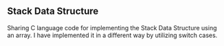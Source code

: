 <h2>Stack Data Structure</h2>    
Sharing C language code for implementing the Stack Data Structure using an array.    
I have implemented it in a different way by utilizing switch cases.    
